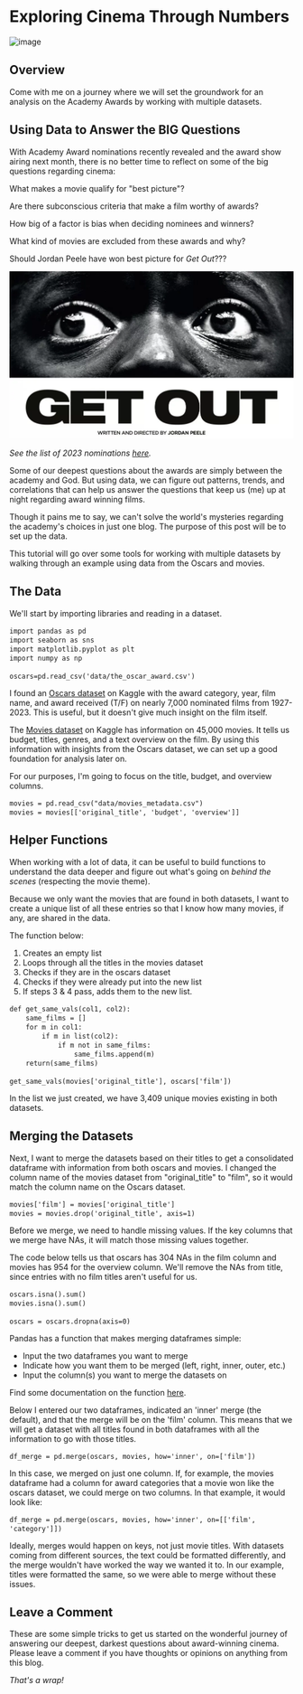 # <b>Exploring Cinema Through Numbers</b>
![image](imgs/oscars_image.webp)

## Overview
Come with me on a journey where we will set the groundwork for an analysis on the Academy Awards by working with multiple datasets.

## Using Data to Answer the BIG Questions 
With Academy Award nominations recently revealed and the award show airing next month, there is no better time to reflect on some of the big questions regarding cinema: 

What makes a movie qualify for "best picture"? 

Are there subconscious criteria that make a film worthy of awards? 

How big of a factor is bias when deciding nominees and winners? 

What kind of movies are excluded from these awards and why? 

Should Jordan Peele have won best picture for <i>Get Out</i>???

![image](imgs/GetOut.webp)

<i>See the list of 2023 nominations [here](https://www.oscars.org/oscars/ceremonies/2023). </i>

Some of our deepest questions about the awards are simply between the academy and God. But using data, we can figure out patterns, trends, and correlations that can help us answer the questions that keep us (me) up at night regarding award winning films.

Though it pains me to say, we can't solve the world's mysteries regarding the academy's choices in just one blog. The purpose of this post will be to set up the data.

This tutorial will go over some tools for working with multiple datasets by walking through an example using data from the Oscars and movies.

## The Data
We'll start by importing libraries and reading in a dataset.
```
import pandas as pd
import seaborn as sns
import matplotlib.pyplot as plt
import numpy as np

oscars=pd.read_csv('data/the_oscar_award.csv')
```
I found an [Oscars dataset](https://www.kaggle.com/datasets/unanimad/the-oscar-award?select=the_oscar_award.csv) on Kaggle with the award category, year, film name, and award received (T/F) on nearly 7,000 nominated films from 1927-2023. This is useful, but it doesn't give much insight on the film itself. 

The [Movies dataset](https://www.kaggle.com/datasets/rounakbanik/the-movies-dataset?select=movies_metadata.csv) on Kaggle has information on 45,000 movies. It tells us budget, titles, genres, and a text overview on the film. By using this information with insights from the Oscars dataset, we can set up a good foundation for analysis later on. 

For our purposes, I'm going to focus on the title, budget, and overview columns.
```
movies = pd.read_csv("data/movies_metadata.csv")
movies = movies[['original_title', 'budget', 'overview']]
```
## Helper Functions

When working with a lot of data, it can be useful to build functions to understand the data deeper and figure out what's going on <i>behind the scenes</i> (respecting the movie theme). 

Because we only want the movies that are found in both datasets, I want to create a unique list of all these entries so that I know how many movies, if any, are shared in the data.

The function below:
1. Creates an empty list
2. Loops through all the titles in the movies dataset
3. Checks if they are in the oscars dataset
4. Checks if they were already put into the new list
5. If steps 3 & 4 pass, adds them to the new list.

```
def get_same_vals(col1, col2):
    same_films = []
    for m in col1:
        if m in list(col2):
            if m not in same_films:
                same_films.append(m)
    return(same_films)

get_same_vals(movies['original_title'], oscars['film'])
```
In the list we just created, we have 3,409 unique movies existing in both datasets. 

## Merging the Datasets
Next, I want to merge the datasets based on their titles to get a consolidated dataframe with information from both oscars and movies. I changed the column name of the movies dataset from "original_title" to "film", so it would match the column name on the Oscars dataset. 

```
movies['film'] = movies['original_title']
movies = movies.drop('original_title', axis=1)
```
Before we merge, we need to handle missing values. If the key columns that we merge have NAs, it will match those missing values together. 

The code below tells us that oscars has 304 NAs in the film column and movies has 954 for the overview column. We'll remove the NAs from title, since entries with no film titles aren't useful for us.
```
oscars.isna().sum()
movies.isna().sum()

oscars = oscars.dropna(axis=0)
```
Pandas has a function that makes merging dataframes simple: 
- Input the two dataframes you want to merge 
- Indicate how you want them to be merged (left, right, inner, outer, etc.) 
- Input the column(s) you want to merge the datasets on 

Find some documentation on the function [here](https://pandas.pydata.org/docs/reference/api/pandas.DataFrame.merge.html).

Below I entered our two dataframes, indicated an 'inner' merge (the default), and that the merge will be on the 'film' column. This means that we will get a dataset with all titles found in both dataframes with all the information to go with those titles.
```
df_merge = pd.merge(oscars, movies, how='inner', on=['film'])
```
In this case, we merged on just one column. If, for example, the movies dataframe had a column for award categories that a movie won like the oscars dataset, we could merge on two columns. In that example, it would look like:

```
df_merge = pd.merge(oscars, movies, how='inner', on=[['film', 'category']])
```
Ideally, merges would happen on keys, not just movie titles. With datasets coming from different sources, the text could be formatted differently, and the merge wouldn't have worked the way we wanted it to. In our example, titles were formatted the same, so we were able to merge without these issues.

## Leave a Comment
These are some simple tricks to get us started on the wonderful journey of answering our deepest, darkest questions about award-winning cinema. Please leave a comment if you have thoughts or opinions on anything from this blog.

<i>That's a wrap!</i>